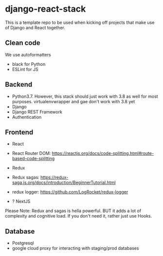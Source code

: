 # django-react-stack

This is a template repo to be used when kicking off projects that make use of Django and React together.

## Clean code

We use autoformatters

- black for Python
- ESLint for JS

## Backend

- Python3.7. However, this stack should just work with 3.8 as well for most purposes. virtualenvwrapper and gae don't work with 3.8 yet
- Django
- Django REST Framework
- Authentication

## Frontend

- React
- React Router DOM: https://reactjs.org/docs/code-splitting.html#route-based-code-splitting
- Redux
- Redux sagas: https://redux-saga.js.org/docs/introduction/BeginnerTutorial.html
- redux logger: https://github.com/LogRocket/redux-logger

- ? NextJS

Please Note: Redux and sagas is hella powerful. BUT it adds a lot of complexity and cognitive load. If you don't need it, rather just use Hooks.

## Database

- Postgresql
- google cloud proxy for interacting with staging/prod databases

